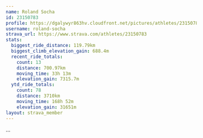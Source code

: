 ```yaml
---
name: Roland Socha
id: 23150783
profile: https://dgalywyr863hv.cloudfront.net/pictures/athletes/23150783/14745672/4/large.jpg
username: roland-socha
strava_url: https://www.strava.com/athletes/23150783
stats:
  biggest_ride_distance: 119.79km
  biggest_climb_elevation_gain: 688.4m
  recent_ride_totals:
    count: 13
    distance: 700.97km
    moving_time: 33h 13m
    elevation_gain: 7315.7m
  ytd_ride_totals:
    count: 78
    distance: 3710km
    moving_time: 168h 52m
    elevation_gain: 31651m
layout: strava_member
--- 
```

...
